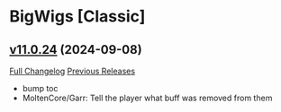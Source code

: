 # BigWigs [Classic]

## [v11.0.24](https://github.com/BigWigsMods/BigWigs_Classic/tree/v11.0.24) (2024-09-08)
[Full Changelog](https://github.com/BigWigsMods/BigWigs_Classic/compare/v11.0.23...v11.0.24) [Previous Releases](https://github.com/BigWigsMods/BigWigs_Classic/releases)

- bump toc  
- MoltenCore/Garr: Tell the player what buff was removed from them  
